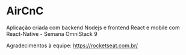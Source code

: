 # AirCnC
Aplicação criada com backend Nodejs e frontend React e mobile com React-Native - Semana OmniStack 9

Agradecimentos à equipe:  https://rocketseat.com.br/
